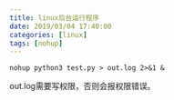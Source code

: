 ```yaml
---
title: linux后台运行程序
date: 2019/03/04 17:40:00
categories: [linux]
tags: [nohup]
---
```


```shell
nohup python3 test.py > out.log 2>&1 &
```

out.log需要写权限，否则会报权限错误。


